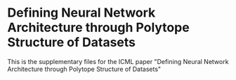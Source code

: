 # Defining Neural Network Architecture through Polytope Structure of Datasets
This is the supplementary files for the ICML paper "Defining Neural Network Architecture through Polytope Structure of Datasets"

